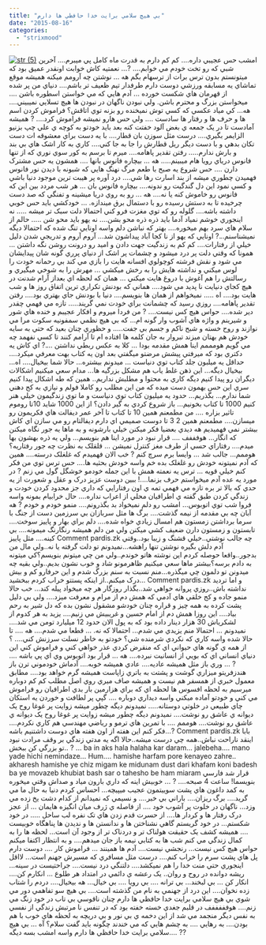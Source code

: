 ```yaml
---
title: "بي هيچ سلامي برايت خدا حافظي ها دارم"
date: "2015-08-16"
categories: 
  - "strixmood"
---
```


[![str (5)](http://localhost/wp-content/uploads/2015/08/str-5.jpg)](http://localhost/wp-content/uploads/2015/08/str-5.jpg) امشب حس عجيبي داره.... کم کم دارم به قدرت ماه کامل پي ميبرم.... آخرين شبي که رو تخت خودم مي خوابم.... ?... نعمتيه کاش خوابت اونقدر عميق بود که ميتونستم بدون ترس برات از ترسهام بگم هه ... نوشتن چه آرومم ميکنه هميشه موقع تماشاي يه مسابقه ورزشي دوست دارم طرفدار تيم ظعيف تر باشم.... دنياي من پر شده از قهرمان هاي شکست خورده ... آدم هايي که مي خواستن اسطوره باشن .... ميخواستن بزرگ و محترم باشن. ولي نبودن ناگهان در نبودن ها هيچ تسلايي نميبيني.... هه... کي مياد عکسي که کسي توش نميخنده رو بزنه توي اتاقش؟ فراموش کردن اسم ها و حرف ها و رفتار ها سادست .... ولي حس هارو نميشه فراموش کرد.... ? هميشه آمادست تا در يک جمعه ي بغض آلود خفتت کنه بعد بايد خودتو به کوچه ي علي چپ بزنيو الزايمر بگيري.... درست مثل سوزن بان قطار.... با يه دست براي معشوقه ات دست تکان بدهي و با دست ديگر ريل قطارش را جا به جا کني.... کاري به کار اشک هاي بي بند و بارش ندارم..... رفتن تقدير پاهامه.... ميرم تا برسم به کور سوي نوري که از تنها فانوس درياي رويا هام ميبينم..... هه ... بيچاره فانوس بانها .... همشون يه حس مشترک دارن .... حس شروع يه صبح با طعم مرگ نهنگ هايي که شبونه با ديدن نور فانوس فهميدن چطوري ميشه از بند اسارت رها شي.... درد آوره پر هيبت ترين موجود دنيا باشي و کسي نمود اين دل گندگيت رو ندونه.... بيچاره فانوس بان ... هر شب مردد بين اين که فانوس رو خاموش کنه يا نه.... هه ... رو به روي دريا ميشينه و تفنگي که صد دست چرخيده تا به دستش رسيده رو با دستمال برق ميندازه. ... خودکشي بايد حس خوبي داشته باشه.... گلوله رو که توي مغزت فرو کني احتمالا دلت سبک تر ميشه ..... نه اينجوري خوشم نمياد آدما بايد ذره ذره محو بشن.... نه يهو بايد محو شن ..... حالم از سلام هاي سرد بهم ميخوره.... بهتر که نباشن دلم واسه اونايي تنگ شده که احتمالا ديگه نميشناسنم...? اونايي که يهو از نا کجا آباد پيداشون شد... آروم آروم و تدريجي شدن دليل خيلي از رفتارات.... کم کم به زندگيت جهت دادن و اميد رو درونت روشن نگه داشتن ... همونا که وقتي دلت پر درد ميشود و چشمات پر اشک از دنياي پرري گونه شان پيدايشان مي شود و نقش فرشته کوچولوي افسانه هايت را بازي مي کند بي رحمانه خودت را لوس ميکني و نداشته هايش را به رخش ميکشي ... مهرش را به شوخي ميگيري و رسالتش را هم آغوش با دروغ هايت ميکني ... همان که لحظه اي بعداز آرام شدنت در هيچ کجاي دنيايت نا پديد مي شود.... هماني که بودنش تکراري ترين اتفاق روز ها و شب هايت بود.... اه ..... نميخواهم از همان ها بنويسم.... دنيا با بودنش جاي بهتري بود.... رفتن تقدير پاهامه.... روزي رسيد که چشمانت براي خودت نمي گريند..... تازه مي فهمي چقدر دير شده.... حواس هيچ کس نيست.... ? من فردا ميروم و افکار عجيبم و خنده هاي شور و شيرينم و واژه هاي آشوب وار گونه ام... که بي هيچ نظمي سمفونيه سکوت مرا مي نوازند و روح خسته و شبح ناکم و جسم بي جفت..... و حظوري چنان بعيد که حتي به سايه خودش هم بهتان ميزند تبروار به جان کلمه ها افتاده ام تا آرامم کنند تا کسي نفهمد چه مي گويم هومممم اينا همش مقدمه بودا ... کلا به عکس ربطي نداشتن ....? اي کاش يه دکتري بود که ميرفتي پيشش مرضتو ميگفتي بعد اون يه کتاب بهت معرفي ميکرد.... حداقل يه ميلبون جلد کتاب توي دنياست ... ميدونم بيشتره... حالا شما بيخيال.... اه... بيخيال ديگه... اين ذهن غلط ياب هم مشکل بزرگيه ها... مدام سعي ميکنيم اشکالات ديگران رو پيدا کنيم ديگه کاري به محتوا و مطلبش نداريم.. همين که طه اشکال پيدا کنيم سري اين حس بهمون دست ميده که من اين مطلب رو کاملا فولم و نيازي به کج دهني شما ندارم... بگذريم... حدود يه ميليون کتاب توي دنياست و ما توي زندگيمون خيلي هنر کنيم 1000 تا کتاب بخونيم... باز شروع کردي به گير دادن؟ از اين 1000 شايد 10تا روموم تاثير بزاره .... من مطمعنم همين 10 تا کتاب تا آخر عمر ديفالت هاي فکريمون رو ميسازن.... مطمعنم همين 2 3 تا دوست صميمي اي دارم ديفالتام رو مي سازن اي کاش بيشتر نمي فهميديم هه ديدي بعضيا فکر ميکنن خيلي بارشونه و به ماها يه جور نگاه ميکنن که انگار... هوفففف .... قرار نبود در مورد اينا هم بنويسم... ولي يه ذره بهشون بها ميدم.... رفتاراي حسي از طرف مغز کنترل نميشن ... قلقلک به نظرت چه جور رفتاريه؟ هوممم... جالب شد ... وايسا برم سرچ کنم ? خب الان فهميدم که غلغلک درسته.... همين که آدم نميتونه خودش رو غلغلک بده خم واسه خودش بحثيه ها.... حس ترس توي من فکر کنم خيلي قويه ... ترس يه نعمته همش با اين جمله خودمو خوشگل گول مي زنم ? در مورد يه عده آدم ميخواستم حرف بزنما....! ببين دوست عزيز درک و عقل و شعورت از يه حدي که بالا تر بره تازه مي فهمي تمه ي اون رفتارايي که داري جز محدود کردن خودت و زندگي کردن طبق گفته ي اطرافيان محلي از اعراب نداره.... حال خرابيام بمونه واسه فروا شب توي اتوبوس... امشب رو دلم نميخواد بد بگذرونم.... منمو خودم و خودم ? هه آبان چه بي مقدمه از نيمه گذشت.... برگ ها مثل سربازان بي سرزمين دست از جنگ با سرما برداشتن زمستون هم امسال زيادي خواه شده.... دلم براي بهار و پاييز سوخت.... تابستون و زمستون دارن ضعيف کشي ميکنن ولي من دلم هميشه رنگارنگ ميمونه.... بي کينه.... مثل پاييز Comment pardis.zk چه جالب نوشتي..خيلي قشنگ و زيبا بود..وقتي آدم دلش بگيره نوشتن تنها راهشه...نميدونم تو دلت گرفته يا نه..ولي مال من بدجور..واقعا حوصله کردم اين نوشته هاتو خوندم..ولي من چي ميتونم بنويسم؟کي ميتونه به دادم برسه؟بيشتر ماها سعي ميکنيم ظاهرمونو شاد و خوب نشون بديم..ولي بقيه چه ميدونن تو دلمون چي ميگذره...منم نسبت به سنم بزرگ شدم و اين حرفارو کم و بيش درک ميکنم..از اينکه پستتو خراب کردم ببخشيد... Comment pardis.zk و اما ترديد نداشته باش..روزي پروانه خواهي شد..بگذار روزگار هر چه ميخواد پيله کند... خب حالا منمو جاده و کج خلقي هاي آدمي که همش دم از مرام و معرفت ميزد.... ولي بي دليل پشت کرده به همه چيز و قراره چنان خودشو مشقول نشون بده که دل شير به رحم بياد.... اين روزا همش دم از امام حسين و غريبيش مي زنيم.... يزيد به هر کدوم از لشکرياش 30 هزار دينار داده بود که به پول الان حدود 12 ميليارد تومن مي شد.... نميدونم ... احتمالا منم يزيدي مي شدم... احتمالا که نه. ... قطعا مي شدم.... هه .... تا حالا شده واسه کاري که نکردي شرمنده شي؟ خودتو به خاطر نسلت سرزنش کني.... ؟ از همه ي گونه هاي حيواني اي که منقرض کردي عذر خواهي کني و فراموش کني اين دنياي انساني اي که بويي از انسانيت نبرده.... هه ... قرار بود اتوبوس وي اي پي باشه .... ? ... وري باز مثل هميشه عاديه.... عادي هميشه خوبه.... آدماش خودموني ترن باز هندزفريتو ميزاري گوشت و پشتت به باتري زاپاست هميشه گرم خواهد بود.... مطابق معمول خبري از همسفر هم نيست و هميشه صاف ميري روي اصل مطلب کم کم دوباره ميرسيم به لحظه افسوس ها لحظه اي که براي هزارمين بار بدي اطرافيان رو فراموش مي کني و خودتو آماده ميکني واسه ديداري دوباره .... گپي پر لطافت و خوردن يه استکان چاي طبيعي در خلوتي دوستانه..... نميدونم ديگه چطور ميشه زوايت پر غوغا روح يک ديوانه ي عاشق رو نوشت.... نميدونم ديگه چطور ميشه زوايت پر غوغا روح يک ديوانه ي عاشق رو نوشت.... هوممم .... با تمرين هاي ترمو و رياضي مهندسي هم کاري نکردم.... فکر کنم اين هفته از اون هفته هاي دوست داشتنيم باشه...? Comment pardis.zk بابا اينقد ناراحت نباش..همه چي درست ميشه..حالا اگه يه مدتي زندگي بر وقف مرادت نبود تو بزرگي کن ببخش.. ? ... ba in aks hala halaha kar daram... jalebeha.... mano yade hichi nemindaze... Hum.... hamishe harfam pore kenayeo zahre.. akharesh hamishe ye chiz migam ke midunam dust dari khafam koni badesh ba ye movazeb khubiat bash sar o tahesho be ham miaram قرار شد فارسي بنويسما! ساعت 4 صبحه.... ? ... خوبيش اينه که داري بارون مياد و صداش وقتي ميخوره به کمد داغون هاي پشت سوييتمون عجيب ميپيچه... احساس کردم دنيا به حال ما مي گريد.... برگ ريزان.... باراني بي خبر.... و نسيمي که نميدانم از کدام دشت يخ زده مي وزد... ناگهان در خلوت پر آشوب خود .... از فاصله ي ژرف ميان انگيزه هايمان ... از عجز درک رفتار ها و کردار ها.... از حسرت قدم زدن هاي تک نفره لب ساحل ..... در خود شکستم... در خود گريستم گاهي نشناختن ها و ندانستن ها و نديدن ها پناهگاه خوبيست .... هميشه کشف يک حقيقت هولناک تر و دردناک تر از وجود آن است... لحظه ها را به کمال زندگي مي کنم شب ها به کتابي نيمه باز جان ميدهم.... و به انتظار اکتفا ميکنم حواس هيچ کس نيست... رنجشي نيست.... آدم ها همينند ... فراموش کار .... دوست دارم پل هاي پشت سرم را خراب کنم.... درست مثل مسافري که مسيرش جهنم است... لااقل اينجوري حتي منت خدا را هم نميکشد.... دلتنگي درد نيست.... جراحتيست در سينه... ريشه دوانده در روح و روان.. يک رعشه ي دائمي در امتداد هر طلوع ... انکارم کن.... انکار کن ... بي لبخند... بي ترانه .... بي رويا .... بي خيال... هه بيخيال.... دردم را شتاب زده نخوان.... اين درد از جهنمي به نام من گذشته است.... بي هيچ سو تفاهمي دور مي شوي بي هيچ سلامي برايت خدا حافظي ها دارم چنان ناقوسي بي تاب در خود زنگ مي زنم.... هوفففففف در قلبم جغدي خسته خفته بود که در تنفس نا مرتبش زندگي از نفسي به نفس ديگر منجمد مي شد از اين دخمه ي بي نور و بي دريچه به لحظه هاي خوب با هم بودن.... به رهايي .... به چشم هايي که مي خندند چگونه بايد گفت سلام؟ آه ... بي هيچ سلامي برايت خدا حافظي ها دارم واسه امشب بسه ديگه.... ??
